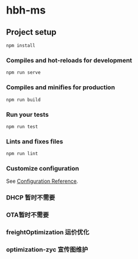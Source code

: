 # hbh-ms

## Project setup
```
npm install
```

### Compiles and hot-reloads for development
```
npm run serve
```

### Compiles and minifies for production
```
npm run build
```

### Run your tests
```
npm run test
```

### Lints and fixes files
```
npm run lint
```

### Customize configuration
See [Configuration Reference](https://cli.vuejs.org/config/).


### DHCP 暂时不需要

### OTA暂时不需要

### freightOptimization 运价优化

### optimization-zyc 宣传图维护


